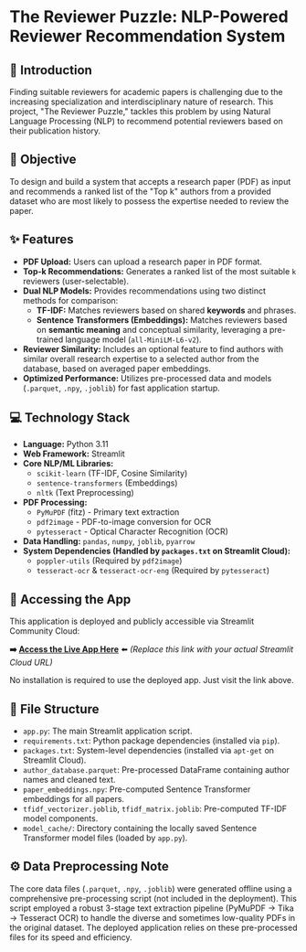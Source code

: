 # The Reviewer Puzzle: NLP-Powered Reviewer Recommendation System

## 📝 Introduction

Finding suitable reviewers for academic papers is challenging due to the increasing specialization and interdisciplinary nature of research. This project, "The Reviewer Puzzle," tackles this problem by using Natural Language Processing (NLP) to recommend potential reviewers based on their publication history.

## 🎯 Objective

To design and build a system that accepts a research paper (PDF) as input and recommends a ranked list of the "Top k" authors from a provided dataset who are most likely to possess the expertise needed to review the paper.

## ✨ Features

* **PDF Upload:** Users can upload a research paper in PDF format.
* **Top-k Recommendations:** Generates a ranked list of the most suitable `k` reviewers (user-selectable).
* **Dual NLP Models:** Provides recommendations using two distinct methods for comparison:
    * **TF-IDF:** Matches reviewers based on shared **keywords** and phrases.
    * **Sentence Transformers (Embeddings):** Matches reviewers based on **semantic meaning** and conceptual similarity, leveraging a pre-trained language model (`all-MiniLM-L6-v2`).
* **Reviewer Similarity:** Includes an optional feature to find authors with similar overall research expertise to a selected author from the database, based on averaged paper embeddings.
* **Optimized Performance:** Utilizes pre-processed data and models (`.parquet`, `.npy`, `.joblib`) for fast application startup.

## 💻 Technology Stack

* **Language:** Python 3.11
* **Web Framework:** Streamlit
* **Core NLP/ML Libraries:**
    * `scikit-learn` (TF-IDF, Cosine Similarity)
    * `sentence-transformers` (Embeddings)
    * `nltk` (Text Preprocessing)
* **PDF Processing:**
    * `PyMuPDF` (fitz) - Primary text extraction
    * `pdf2image` - PDF-to-image conversion for OCR
    * `pytesseract` - Optical Character Recognition (OCR)
* **Data Handling:** `pandas`, `numpy`, `joblib`, `pyarrow`
* **System Dependencies (Handled by `packages.txt` on Streamlit Cloud):**
    * `poppler-utils` (Required by `pdf2image`)
    * `tesseract-ocr` & `tesseract-ocr-eng` (Required by `pytesseract`)

## 🚀 Accessing the App

This application is deployed and publicly accessible via Streamlit Community Cloud:

**➡️ [Access the Live App Here](https://reviewer-app-vkb2005.streamlit.app/)** ⬅️
*(Replace this link with your actual Streamlit Cloud URL)*

No installation is required to use the deployed app. Just visit the link above.

## 📂 File Structure

* `app.py`: The main Streamlit application script.
* `requirements.txt`: Python package dependencies (installed via `pip`).
* `packages.txt`: System-level dependencies (installed via `apt-get` on Streamlit Cloud).
* `author_database.parquet`: Pre-processed DataFrame containing author names and cleaned text.
* `paper_embeddings.npy`: Pre-computed Sentence Transformer embeddings for all papers.
* `tfidf_vectorizer.joblib`, `tfidf_matrix.joblib`: Pre-computed TF-IDF model components.
* `model_cache/`: Directory containing the locally saved Sentence Transformer model files (loaded by `app.py`).

## ⚙️ Data Preprocessing Note

The core data files (`.parquet`, `.npy`, `.joblib`) were generated offline using a comprehensive pre-processing script (not included in the deployment). This script employed a robust 3-stage text extraction pipeline (PyMuPDF -> Tika -> Tesseract OCR) to handle the diverse and sometimes low-quality PDFs in the original dataset. The deployed application relies on these pre-processed files for its speed and efficiency.
